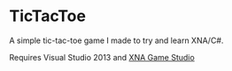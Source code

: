 TicTacToe
=========

A simple tic-tac-toe game I made to try and learn XNA/C#.

Requires Visual Studio 2013 and [XNA Game Studio][1]

[1]: https://msxna.codeplex.com/releases
